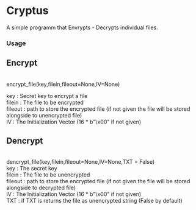 # Cryptus
A simple programm that Envrypts - Decrypts individual files. 

<h3>Usage</h3>
<h2>Encrypt</h2></br>
encrypt_file(key,filein,fileout=None,IV=None) </br>

key : Secret key to encrypt a file</br>
filein : The file to be encrypted</br>
fileout : path to store the encrypted file (if not given the file will be stored alongside to unencrypted file)</br>
IV : The Initialization Vector (16 * b"\x00" if not given) </br>

<h2>Dencrypt</h2></br>
dencrypt_file(key,filein,fileout=None,IV=None,TXT = False)</br>
key : The secret key</br>
filein : The file to be unencrypted</br>
fileout : path to store the encrypted file (if not given the file will be stored alongside to decrypted file)</br>
IV : The Initialization Vector (16 * b"\x00" if not given) </br>
TXT : if TXT is returns the file as unencrypted string  (False by default)</br>
